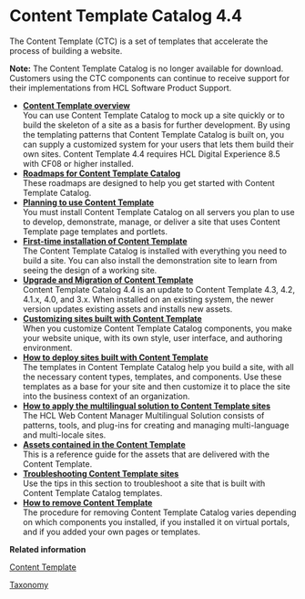 # Content Template Catalog 4.4

The Content Template \(CTC\) is a set of templates that accelerate the process of building a website.

**Note:** The Content Template Catalog is no longer available for download. Customers using the CTC components can continue to receive support for their implementations from HCL Software Product Support.

-   **[Content Template overview](../ctc/ctc_overview.md)**  
You can use Content Template Catalog to mock up a site quickly or to build the skeleton of a site as a basis for further development. By using the templating patterns that Content Template Catalog is built on, you can supply a customized system for your users that lets them build their own sites. Content Template 4.4 requires HCL Digital Experience 8.5 with CF08 or higher installed.
-   **[Roadmaps for Content Template Catalog](../ctc/ctc_gs.md)**  
These roadmaps are designed to help you get started with Content Template Catalog.
-   **[Planning to use Content Template](../ctc/ctc_inst_deployplans.md)**  
You must install Content Template Catalog on all servers you plan to use to develop, demonstrate, manage, or deliver a site that uses Content Template page templates and portlets.
-   **[First-time installation of Content Template](../ctc/ctc_inst_overview.md)**  
The Content Template Catalog is installed with everything you need to build a site. You can also install the demonstration site to learn from seeing the design of a working site.
-   **[Upgrade and Migration of Content Template](../ctc/ctc_migr_overview.md)**  
Content Template Catalog 4.4 is an update to Content Template 4.3, 4.2, 4.1.x, 4.0, and 3.x. When installed on an existing system, the newer version updates existing assets and installs new assets.
-   **[Customizing sites built with Content Template](../ctc/ctc_design_custom.md)**  
When you customize Content Template Catalog components, you make your website unique, with its own style, user interface, and authoring environment.
-   **[How to deploy sites built with Content Template](../ctc/ctc_deploy_overview.md)**  
The templates in Content Template Catalog help you build a site, with all the necessary content types, templates, and components. Use these templates as a base for your site and then customize it to place the site into the business context of an organization.
-   **[How to apply the multilingual solution to Content Template sites](../ctc/ctc_deploy_locale.md)**  
The HCL Web Content Manager Multilingual Solution consists of patterns, tools, and plug-ins for creating and managing multi-language and multi-locale sites.
-   **[Assets contained in the Content Template](../ctc/ctc-assets.md)**  
This is a reference guide for the assets that are delivered with the Content Template.
-   **[Troubleshooting Content Template sites](../ctc/ctc_trouble_overview.md)**  
Use the tips in this section to troubleshoot a site that is built with Content Template Catalog templates.
-   **[How to remove Content Template](../ctc/ctc_uninst_overview.md)**  
The procedure for removing Content Template Catalog varies depending on which components you installed, if you installed it on virtual portals, and if you added your own pages or templates.


**Related information**  


[Content Template](../site/site_ctc.md)

[Taxonomy](../site/site_taxonomy.md)

